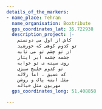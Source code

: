 ```yaml
---
details_of_the_markers:
- name_place: Tehran
  name_organisation: Boxtribute
  gps_coordinates_lat: 35.722938
  description_project: |-
    کاش از اول می دونستم
    تو کدوم کوهی که خورشید
    از تو چشم تو می تابه
    چشمه چشمه ابر ایثار
    روی سینه ی تو خوابه
    تو کدوم خلیج سبزی
    که عمیق ، اما زلاله
    مثل اینه پاک و روشن
    مهربون مثل خیاله
  gps_coordinates_long: 51.408858

---
```


